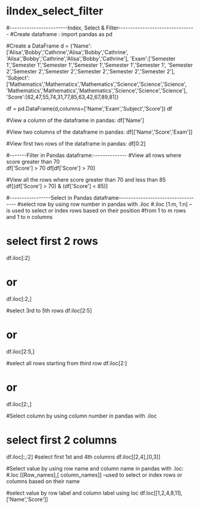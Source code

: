 # iIndex_select_filter
#------------------------Index, Select & Filter--------------------------------
#Create dataframe :
import pandas as pd

#Create a DataFrame
d = {'Name':['Alisa','Bobby','Cathrine','Alisa','Bobby','Cathrine',
            'Alisa','Bobby','Cathrine','Alisa','Bobby','Cathrine'],
            'Exam':['Semester 1','Semester 1','Semester 1','Semester 1','Semester 1','Semester 1',
                    'Semester 2','Semester 2','Semester 2','Semester 2','Semester 2','Semester 2'],
                    'Subject':['Mathematics','Mathematics','Mathematics','Science','Science','Science',
                               'Mathematics','Mathematics','Mathematics','Science','Science','Science'],
                               'Score':[62,47,55,74,31,77,85,63,42,67,89,81]}

df = pd.DataFrame(d,columns=['Name','Exam','Subject','Score'])
df

#View a column of the dataframe in pandas:
df['Name']

#View two columns of the dataframe in pandas:
df[['Name','Score','Exam']]

#View first two rows of the dataframe in pandas:
df[0:2]

#-------Filter in Pandas dataframe:--------------
#View all rows where score greater than 70  
df['Score'] > 70
df[df['Score'] > 70]

#View all the rows where score greater than 70 and less than 85
df[(df['Score'] > 70) & (df['Score'] < 85)]


#-----------------Select in Pandas dataframe-----------------------------------
#select row by using row number in pandas  with .iloc
#.iloc [1:m, 1:n] – is used to select or index rows based on their position 
#from 1 to m rows and 1 to n columns

# select first 2 rows
df.iloc[:2]
# or
df.iloc[:2,]

#select 3rd to 5th rows
df.iloc[2:5]
# or
df.iloc[2:5,]

#select all rows starting from third row
df.iloc[2:]
# or
df.iloc[2:,]

#Select column by using column number in pandas with .iloc
# select first 2 columns
df.iloc[:,:2]
#select first 1st and 4th columns
df.iloc[[2,4],[0,3]]

#Select value by using row name and column name in pandas with .loc:
#.loc [[Row_names],[ column_names]] –used to select or index rows or columns based on their name

#select value by row label and column label using loc
df.loc[[1,2,4,8,11],['Name','Score']]
